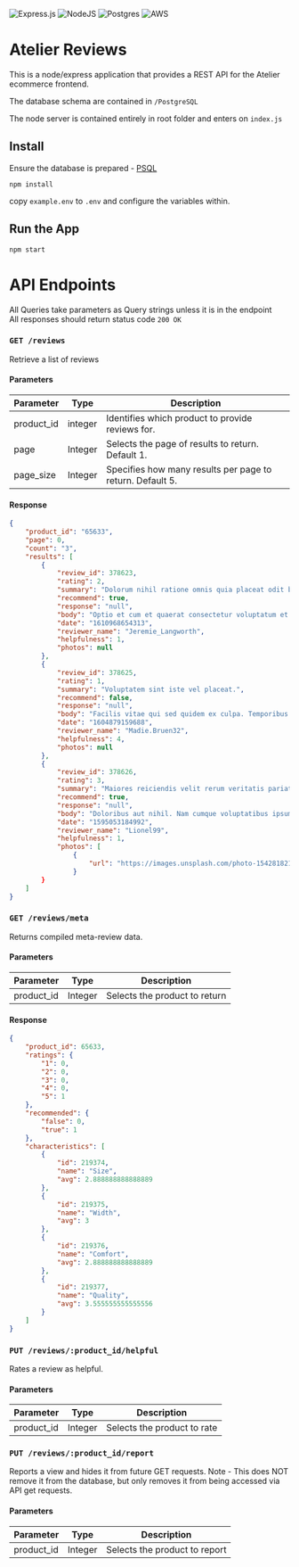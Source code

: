 ![Express.js](https://img.shields.io/badge/express.js-%23404d59.svg?style=for-the-badge&logo=express&logoColor=%2361DAFB) ![NodeJS](https://img.shields.io/badge/node.js-6DA55F?style=for-the-badge&logo=node.js&logoColor=white) ![Postgres](https://img.shields.io/badge/postgres-%23316192.svg?style=for-the-badge&logo=postgresql&logoColor=white) ![AWS](https://img.shields.io/badge/AWS-%23FF9900.svg?style=for-the-badge&logo=amazon-aws&logoColor=white)

# Atelier Reviews

This is a node/express application that provides a REST API for the Atelier ecommerce frontend.

The database schema are contained in `/PostgreSQL`

The node server is contained entirely in root folder and enters on `index.js`


## Install

Ensure the database is prepared - [PSQL](**TODO**)

```
npm install
```

copy `example.env` to `.env` and configure the variables within.

## Run the App

```
npm start
```

# API Endpoints

All Queries take parameters as Query strings unless it is in the endpoint\
All responses should return status code `200 OK`

### `GET /reviews`
Retrieve a list of reviews

#### Parameters
| Parameter | Type    | Description                                               |
|-----------|---------|-----------------------------------------------------------|
| product_id| integer | Identifies which product to provide reviews for.          |
| page      | Integer | Selects the page of results to return. Default 1.         |
| page_size | Integer | Specifies how many results per page to return. Default 5. |

#### Response
```json
{
    "product_id": "65633",
    "page": 0,
    "count": "3",
    "results": [
        {
            "review_id": 378623,
            "rating": 2,
            "summary": "Dolorum nihil ratione omnis quia placeat odit blanditiis labore adipisci.",
            "recommend": true,
            "response": "null",
            "body": "Optio et cum et quaerat consectetur voluptatum et quidem sit. Veniam eum illum corporis quasi eligendi in velit. Soluta qui est et ut laboriosam et. Et deleniti nesciunt sed corporis ut omnis.",
            "date": "1610968654313",
            "reviewer_name": "Jeremie_Langworth",
            "helpfulness": 1,
            "photos": null
        },
        {
            "review_id": 378625,
            "rating": 1,
            "summary": "Voluptatem sint iste vel placeat.",
            "recommend": false,
            "response": "null",
            "body": "Facilis vitae qui sed quidem ex culpa. Temporibus molestias aperiam laborum consequuntur. Id delectus molestiae reprehenderit sit qui ut laborum vel. Iusto enim reiciendis quam quia. Impedit ea voluptas neque rem ut et veniam et. Iste et quasi similique deserunt.",
            "date": "1604879159688",
            "reviewer_name": "Madie.Bruen32",
            "helpfulness": 4,
            "photos": null
        },
        {
            "review_id": 378626,
            "rating": 3,
            "summary": "Maiores reiciendis velit rerum veritatis pariatur quia.",
            "recommend": true,
            "response": "null",
            "body": "Doloribus aut nihil. Nam cumque voluptatibus ipsum velit quis sit dolores dolores enim. Hic non assumenda corrupti praesentium dolor et.",
            "date": "1595053184992",
            "reviewer_name": "Lionel99",
            "helpfulness": 1,
            "photos": [
                {
                    "url": "https://images.unsplash.com/photo-1542818212-9899bafcb9db?ixlib=rb-1.2.1&ixid=eyJhcHBfaWQiOjEyMDd9&auto=format&fit=crop&w=1526&q=80"
                }
        }
    ]
}
```

### `GET /reviews/meta`
Returns compiled meta-review data.

#### Parameters
| Parameter  | Type    | Description                                       |
|------------|---------|---------------------------------------------------|
| product_id | Integer | Selects the product to return                     |

#### Response
```json
{
    "product_id": 65633,
    "ratings": {
        "1": 0,
        "2": 0,
        "3": 0,
        "4": 0,
        "5": 1
    },
    "recommended": {
        "false": 0,
        "true": 1
    },
    "characteristics": [
        {
            "id": 219374,
            "name": "Size",
            "avg": 2.888888888888889
        },
        {
            "id": 219375,
            "name": "Width",
            "avg": 3
        },
        {
            "id": 219376,
            "name": "Comfort",
            "avg": 2.888888888888889
        },
        {
            "id": 219377,
            "name": "Quality",
            "avg": 3.555555555555556
        }
    ]
}
```

### `PUT /reviews/:product_id/helpful`
Rates a review as helpful.

#### Parameters
| Parameter  | Type    | Description                                       |
|------------|---------|---------------------------------------------------|
| product_id | Integer | Selects the product to rate                       |


### `PUT /reviews/:product_id/report`
Reports a view and hides it from future GET requests. Note - This does NOT remove it from the database, but only removes it from being accessed via API get requests.

#### Parameters
| Parameter  | Type    | Description                                       |
|------------|---------|---------------------------------------------------|
| product_id | Integer | Selects the product to report                     |

